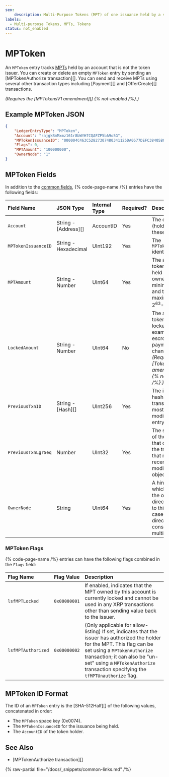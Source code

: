 ```yaml
---
seo:
    description: Multi-Purpose Tokens (MPT) of one issuance held by a specific account.
labels:
  - Multi-purpose Tokens, MPTs, Tokens
status: not_enabled
---
```

# MPToken

An `MPToken` entry tracks [MPTs](../../../../concepts/tokens/fungible-tokens/multi-purpose-tokens.md) held by an account that is not the token issuer. You can create or delete an empty `MPToken` entry by sending an [MPTokenAuthorize transaction][]. You can send and receive MPTs using several other transaction types including [Payment][] and [OfferCreate][] transactions.

_(Requires the [MPTokensV1 amendment][] {% not-enabled /%}.)_

## Example MPToken JSON

```json
{
    "LedgerEntryType": "MPToken",
    "Account": "rajgkBmMxmz161r8bWYH7CQAFZP5bA9oSG",
    "MPTokenIssuanceID": "000004C463C52827307480341125DA0577DEFC38405B0E3E",
    "Flags": 0,
    "MPTAmount": "100000000",
    "OwnerNode": "1"
}
```

## MPToken Fields

In addition to the [common fields](../common-fields.md), {% code-page-name /%} entries have the following fields:

| Field Name          | JSON Type            | Internal Type | Required? | Description |
|:--------------------|:---------------------|:--------------|:----------|:------------|
| `Account`           | String - [Address][] | AccountID     | Yes       | The owner (holder) of these MPTs. |
| `MPTokenIssuanceID` | String - Hexadecimal | UInt192       | Yes       | The `MPTokenIssuance` identifier. |
| `MPTAmount`         | String - Number      | UInt64        | Yes       | The amount of tokens currently held by the owner. The minimum is 0 and the maximum is 2<sup>63</sup>-1. |
| `LockedAmount`      | String - Number      | UInt64        | No        | The amount of tokens currently locked up (for example, in escrow or payment channels). _(Requires the [TokenEscrow amendment][] {% not-enabled /%}.)_ |
| `PreviousTxnID`     | String - [Hash][]    | UInt256       | Yes       | The identifying hash of the transaction that most recently modified this entry. |
| `PreviousTxnLgrSeq` | Number               | UInt32        | Yes       | The sequence of the ledger that contains the transaction that most recently modified this object. |
| `OwnerNode`         | String               | UInt64        | Yes       | A hint indicating which page of the owner directory links to this entry, in case the directory consists of multiple pages. |

### MPToken Flags

{% code-page-name /%} entries can have the following flags combined in the `Flags` field:

| Flag Name         | Flag Value | Description                                 |
|:------------------|:-----------|:--------------------------------------------|
| `lsfMPTLocked`     | `0x00000001`   | If enabled, indicates that the MPT owned by this account is currently locked and cannot be used in any XRP transactions other than sending value back to the issuer. |
| `lsfMPTAuthorized` | `0x00000002`   | (Only applicable for allow-listing) If set, indicates that the issuer has authorized the holder for the MPT. This flag can be set using a `MPTokenAuthorize` transaction; it can also be "un-set" using a `MPTokenAuthorize` transaction specifying the `tfMPTUnauthorize` flag. |


## MPToken ID Format

The ID of an `MPToken` entry is the [SHA-512Half][] of the following values, concatenated in order:

- The `MPToken` space key (0x0074).
- The `MPTokenIssuanceID` for the issuance being held.
- The `AccountID` of the token holder.

## See Also

- [MPTokenAuthorize transaction][]

{% raw-partial file="/docs/_snippets/common-links.md" /%}
